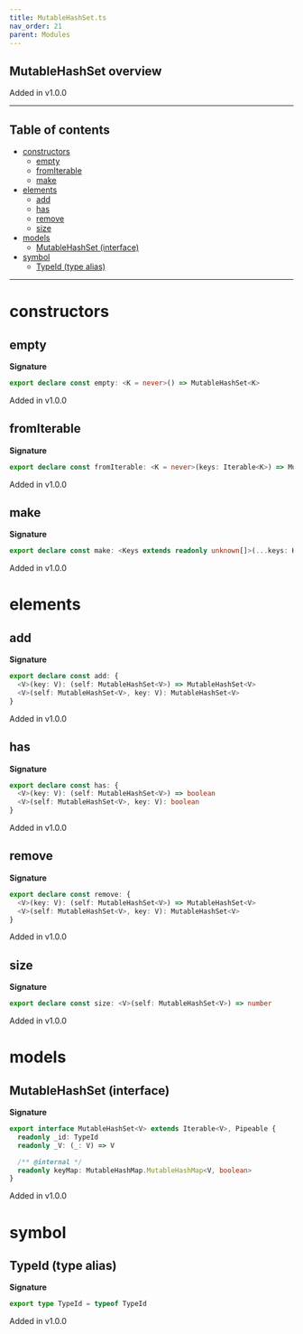 ```yaml
---
title: MutableHashSet.ts
nav_order: 21
parent: Modules
---
```


## MutableHashSet overview

Added in v1.0.0

---

<h2 class="text-delta">Table of contents</h2>

- [constructors](#constructors)
  - [empty](#empty)
  - [fromIterable](#fromiterable)
  - [make](#make)
- [elements](#elements)
  - [add](#add)
  - [has](#has)
  - [remove](#remove)
  - [size](#size)
- [models](#models)
  - [MutableHashSet (interface)](#mutablehashset-interface)
- [symbol](#symbol)
  - [TypeId (type alias)](#typeid-type-alias)

---

# constructors

## empty

**Signature**

```ts
export declare const empty: <K = never>() => MutableHashSet<K>
```

Added in v1.0.0

## fromIterable

**Signature**

```ts
export declare const fromIterable: <K = never>(keys: Iterable<K>) => MutableHashSet<K>
```

Added in v1.0.0

## make

**Signature**

```ts
export declare const make: <Keys extends readonly unknown[]>(...keys: Keys) => MutableHashSet<Keys[number]>
```

Added in v1.0.0

# elements

## add

**Signature**

```ts
export declare const add: {
  <V>(key: V): (self: MutableHashSet<V>) => MutableHashSet<V>
  <V>(self: MutableHashSet<V>, key: V): MutableHashSet<V>
}
```

Added in v1.0.0

## has

**Signature**

```ts
export declare const has: {
  <V>(key: V): (self: MutableHashSet<V>) => boolean
  <V>(self: MutableHashSet<V>, key: V): boolean
}
```

Added in v1.0.0

## remove

**Signature**

```ts
export declare const remove: {
  <V>(key: V): (self: MutableHashSet<V>) => MutableHashSet<V>
  <V>(self: MutableHashSet<V>, key: V): MutableHashSet<V>
}
```

Added in v1.0.0

## size

**Signature**

```ts
export declare const size: <V>(self: MutableHashSet<V>) => number
```

Added in v1.0.0

# models

## MutableHashSet (interface)

**Signature**

```ts
export interface MutableHashSet<V> extends Iterable<V>, Pipeable {
  readonly _id: TypeId
  readonly _V: (_: V) => V

  /** @internal */
  readonly keyMap: MutableHashMap.MutableHashMap<V, boolean>
}
```

Added in v1.0.0

# symbol

## TypeId (type alias)

**Signature**

```ts
export type TypeId = typeof TypeId
```

Added in v1.0.0
